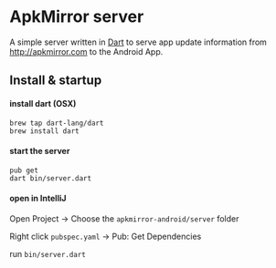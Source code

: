 # ApkMirror server

A simple server written in [Dart](http://dartlang.org) to serve app update information from http://apkmirror.com to the Android App.

## Install & startup

#### install dart (OSX)

```
brew tap dart-lang/dart
brew install dart
```

#### start the server

```
pub get
dart bin/server.dart
```

#### open in IntelliJ


Open Project -> Choose the `apkmirror-android/server` folder

Right click `pubspec.yaml` -> Pub: Get Dependencies

run `bin/server.dart`